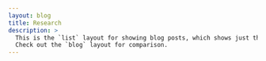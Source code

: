```yaml
---
layout: blog
title: Research
description: >
  This is the `list` layout for showing blog posts, which shows just the title and groups them by year of publication.
  Check out the `blog` layout for comparison.
---
```

